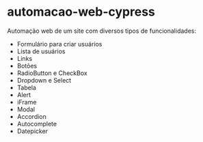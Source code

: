 # automacao-web-cypress

Automação web de um site com diversos tipos de funcionalidades:
* Formulário para criar usuários
* Lista de usuários
* Links
* Botões
* RadioButton e CheckBox
* Dropdown e Select
* Tabela
* Alert
* iFrame
* Modal
* Accordion
* Autocomplete
* Datepicker
